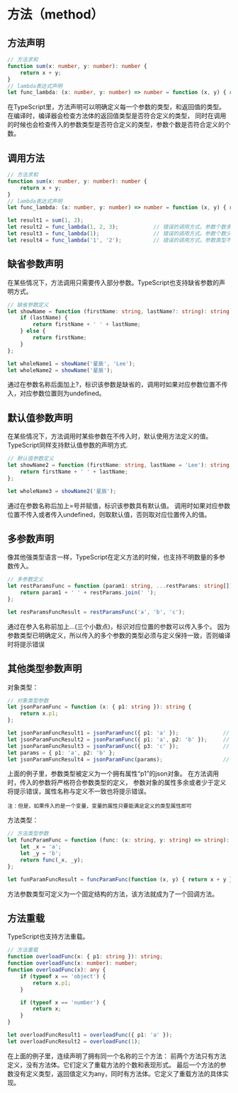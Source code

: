 # 方法（method）

## 方法声明

```Typescript
// 方法求和
function sum(x: number, y: number): number {
    return x + y;
}
// lambda表达式声明
let func_lambda: (x: number, y: number) => number = function (x, y) { return x + y };
```
在TypeScript里，方法声明可以明确定义每一个参数的类型，和返回值的类型。
在编译时，编译器会检查方法体的返回值类型是否符合定义的类型，
同时在调用的时候也会检查传入的参数类型是否符合定义的类型，参数个数是否符合定义的个数。

## 调用方法

```typescript
// 方法求和
function sum(x: number, y: number): number {
    return x + y;
}
// lambda表达式声明
let func_lambda: (x: number, y: number) => number = function (x, y) { return x + y };

let result1 = sum(1, 2);
let result2 = func_lambda(1, 2, 3);           // 错误的调用方式。参数个数多余定义。
let result3 = func_lambda(1);                 // 错误的调用方式。参数个数少于定义。
let result4 = func_lambda('1', '2');          // 错误的调用方式。参数类型不符合定义。
```

## 缺省参数声明

在某些情况下，方法调用只需要传入部分参数。TypeScript也支持缺省参数的声明方式。
```typescript
// 缺省参数定义
let showName = function (firstName: string, lastName?: string): string {
    if (lastName) {
        return firstName + ' ' + lastName;
    } else {
        return firstName;
    }
};

let wholeName1 = showName('星辰', 'Lee');
let wholeName2 = showName('星辰');
```
通过在参数名称后面加上?，标识该参数是缺省的，调用时如果对应参数位置不传入，对应参数位置则为undefined。

## 默认值参数声明

在某些情况下，方法调用时某些参数在不传入时，默认使用方法定义的值。TypeScript同样支持默认值参数的声明方式.
```typescript
// 默认值参数定义
let showName2 = function (firstName: string, lastName = 'Lee'): string {
    return firstName + ' ' + lastName;
};

let wholeName3 = showName2('星辰');
```
通过在参数名称后加上=号并赋值，标识该参数具有默认值。
调用时如果对应参数位置不传入或者传入undefined，则取默认值，否则取对应位置传入的值。

## 多参数声明

像其他强类型语言一样，TypeScript在定义方法的时候，也支持不明数量的多参数传入。
```typescript
// 多参数定义
let restParamsFunc = function (param1: string, ...restParams: string[]): string {
    return param1 + ' ' + restParams.join(' ');
};

let resParamsFuncResult = restParamsFunc('a', 'b', 'c');
```
通过在参入名称前加上...(三个小数点)，标识对应位置的参数可以传入多个。
因为参数类型已明确定义，所以传入的多个参数的类型必须与定义保持一致，否则编译时将提示错误

## 其他类型参数声明

对象类型：
```typescript
// 对象类型参数
let jsonParamFunc = function (x: { p1: string }): string {
    return x.p1;
};

let jsonParamFuncResult1 = jsonParamFunc({ p1: 'a' });              // 赋值类型正确
let jsonParamFuncResult2 = jsonParamFunc({ p1: 'a', p2: 'b' });     // 赋值类型错误，参数属性比定义的多。
let jsonParamFuncResult3 = jsonParamFunc({ p3: 'c' });              // 复制类型错误，参数属性名不匹配。
let params = { p1: 'a', p2: 'b' };
let jsonParamFuncResult4 = jsonParamFunc(params);                   // 用变量代替直接复制，编译器检查通过。
```
上面的例子里，参数类型被定义为一个拥有属性“p1”的json对象。
在方法调用时，传入的参数将严格符合参数类型的定义，
参数对象的属性多余或者少于定义将提示错误，属性名称与定义不一致也将提示错误。

`注：但是，如果传入的是一个变量，变量的属性只要能满足定义的类型属性即可`

方法类型：
```typescript
// 方法类型参数
let funcParamFunc = function (func: (x: string, y: string) => string): string {
    let _x = 'a';
    let _y = 'b';
    return func(_x, _y);
};

let funParamFuncResult = funcParamFunc(function (x, y) { return x + y });
```
方法参数类型可定义为一个固定结构的方法，该方法就成为了一个回调方法。

## 方法重载

TypeScript也支持方法重载。
```typescript
// 方法重载
function overloadFunc(x: { p1: string }): string;
function overloadFunc(x: number): number;
function overloadFunc(x): any {
    if (typeof x == 'object') {
        return x.p1;
    }

    if (typeof x == 'number') {
        return x;
    }
}

let overloadFuncResult1 = overloadFunc({ p1: 'a' });
let overloadFuncResult2 = overloadFunc(1);
```
在上面的例子里，连续声明了拥有同一个名称的三个方法：
前两个方法只有方法定义，没有方法体。它们定义了重载方法的个数和表现形式。
最后一个方法的参数没有定义类型，返回值定义为any，同时有方法体。它定义了重载方法的具体实现。